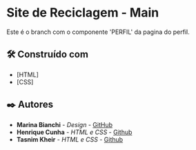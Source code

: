 # Site de Reciclagem - Main
Este é o branch com o componente 'PERFIL' da pagina do perfil.

## 🛠️ Construído com

* [HTML]
* [CSS]

## ✒️ Autores

* **Marina Bianchi** - *Design* - [GitHub](https://github.com/orgs/Lucrixo/people/Bianchi-marina)
* **Henrique Cunha** - *HTML e CSS* - [Github](https://github.com/orgs/Lucrixo/people/Henrique-Cunha7)
* **Tasnim Kheir** - *HTML e CSS* - [Github](https://github.com/orgs/Lucrixo/people/tasnimkheir)
